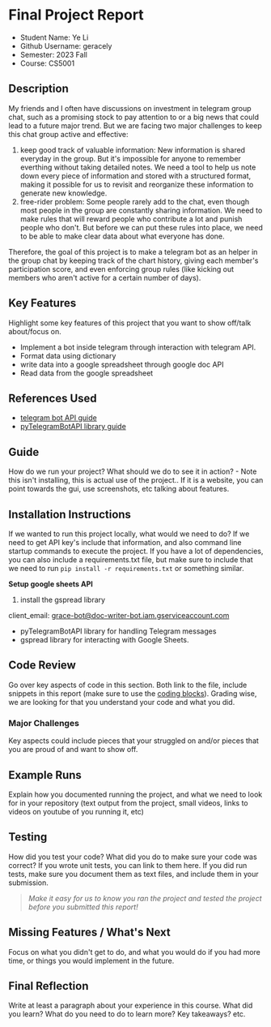 # Final Project Report

* Student Name: Ye Li
* Github Username: geracely
* Semester: 2023 Fall
* Course: CS5001



## Description 
My friends and I often have discussions on investment in telegram group chat, such as a promising stock to pay attention to or a big news that could lead to a future major trend. But we are facing two major challenges to keep this chat group active and effective:
1. keep good track of valuable information:
New information is shared everyday in the group. But it's impossible for anyone to remember everthing without taking detailed notes. We need a tool to help us note down every piece of information and stored with a structured format, making it possible for us to revisit and reorganize these information to generate new knowledge.
2. free-rider problem:
Some people rarely add to the chat, even though most people in the group are constantly sharing information. We need to make rules that will reward people who contribute a lot and punish people who don't. But before we can put these rules into place, we need to be able to make clear data about what everyone has done.

Therefore, the goal of this project is to make a telegram bot as an helper in the group chat by keeping track of the chart history, giving each member's participation score, and even enforcing group rules (like kicking out members who aren't active for a certain number of days).


## Key Features
Highlight some key features of this project that you want to show off/talk about/focus on. 
* Implement a bot inside telegram through interaction with telegram API.
* Format data using dictionary
* write data into a google spreadsheet through google doc API
* Read data from the google spreadsheet

## References Used
* [telegram bot API guide](https://core.telegram.org/bots/api#available-methods)
* [pyTelegramBotAPI library guide](https://github.com/eternnoir/pyTelegramBotAPI/blob/master/README.md#getting-started)

## Guide
How do we run your project? What should we do to see it in action? - Note this isn't installing, this is actual use of the project.. If it is a website, you can point towards the gui, use screenshots, etc talking about features. 


## Installation Instructions
If we wanted to run this project locally, what would we need to do?  If we need to get API key's include that information, and also command line startup commands to execute the project. If you have a lot of dependencies, you can also include a requirements.txt file, but make sure to include that we need to run `pip install -r requirements.txt` or something similar.




**Setup google sheets API**
1. install the gspread library


client_email: grace-bot@doc-writer-bot.iam.gserviceaccount.com


* pyTelegramBotAPI library for handling Telegram messages
* gspread library for interacting with Google Sheets.


## Code Review
Go over key aspects of code in this section. Both link to the file, include snippets in this report (make sure to use the [coding blocks](https://github.com/adam-p/markdown-here/wiki/Markdown-Cheatsheet#code)).  Grading wise, we are looking for that you understand your code and what you did. 

### Major Challenges
Key aspects could include pieces that your struggled on and/or pieces that you are proud of and want to show off.


## Example Runs
Explain how you documented running the project, and what we need to look for in your repository (text output from the project, small videos, links to videos on youtube of you running it, etc)

## Testing
How did you test your code? What did you do to make sure your code was correct? If you wrote unit tests, you can link to them here. If you did run tests, make sure you document them as text files, and include them in your submission. 

> _Make it easy for us to know you *ran the project* and *tested the project* before you submitted this report!_


## Missing Features / What's Next
Focus on what you didn't get to do, and what you would do if you had more time, or things you would implement in the future. 

## Final Reflection
Write at least a paragraph about your experience in this course. What did you learn? What do you need to do to learn more? Key takeaways? etc.
